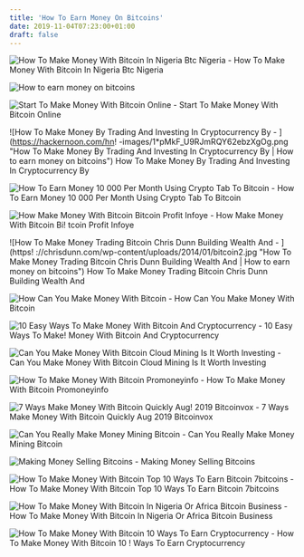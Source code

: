 ```yaml
---
title: 'How To Earn Money On Bitcoins'
date: 2019-11-04T07:23:00+01:00
draft: false
---
```


![How To Make Money With Bitcoin In Nigeria Btc Nigeria - ](https://btc.ng/wp-content/uploads/2016/08/How-to-make-money-with-Bitcoin-in-Nigeria.jpg "How To Make Money With Bitcoin In Nigeria Btc Nigeria | How to earn money on bitcoins") How To Make Money With Bitcoin In Nigeria Btc Nigeria

![How to earn money on bitcoins](https://i2.wp.com/www.businesslist247.com/wp-content/uploads/2018/06/HOW-TO-MAKE-MONEY-WITH-BITCOIN.jpg?fit=1280%2C720&ssl=1 "How to earn money on bitcoins") 

![Start To Make Money With Bitcoin Online - ](https://www.coinatmfinder.com/blog/wp-content/uploads/2017/08/24.jpg "Start To Make Money With Bitcoin Online | How to earn money on bitcoins") Start To Make Money With Bitcoin Online

![How To Make Money By Trading And Investing In Cryptocurrency By - ](https://hackernoon.com/hn!   -images/1*pMkF_U9RJmRQY62ebzXgOg.png "How To Make Money By Trading And Investing In Cryptocurrency By | How to earn money on bitcoins") How To Make Money By Trading And Investing In Cryptocurrency By

![How To Earn Money 10 000 Per Month Using Crypto Tab To Bitcoin - ](https://miro.medium.com/max/1400/1*9LP2Tanr5Wr9lR2IrQNBNg.png "How To Earn Money 10 000 Per Month Using Crypto Tab To Bitcoin | How to earn money on bitcoins") How To Earn Money 10 000 Per Month Using Crypto Tab To Bitcoin

![How Make Money With Bitcoin Bitcoin Profit Infoye - ](https://infoye.com/wp-content/uploads/2019/02/bitcoin-3228194_640.jpg "How Make Money With Bitcoin Bitcoin Profit Infoye | How to earn money on bitcoins") How Make Money With Bitcoin Bi! tcoin Profit Infoye

![How To Make Money Trading Bitcoin Chris Dunn Building Wealth And - ](https!   ://chrisdunn.com/wp-content/uploads/2014/01/bitcoin2.jpg "How To Make Money Trading Bitcoin Chris Dunn Building Wealth And | How to earn money on bitcoins") How To Make Money Trading Bitcoin Chris Dunn Building Wealth And

![How Can You Make Money With Bitcoin - ](https://i2.wp.com/pc-tablet.com/wp-content/uploads/2018/12/bitcoin.jpg?resize=696%2C382&ssl=1 "How Can You Make Money With Bitcoin | How to earn money on bitcoins") How Can You Make Money With Bitcoin

![10 Easy Ways To Make Money With Bitcoin And Cryptocurrency - ](https://thinkmaverick.com/wp-content/uploads/2019/06/tm-easy-way-make-money-btc.png "10 Easy Ways To Make Money With Bitcoin And Cryptocurrency | How to earn money on bitcoins") 10 Easy Ways To Make! Money With Bitcoin And Cryptocurrency

![Can You Make Money With Bitcoin Cloud Mining Is It Worth Investing - ](https://managingyourfinance.com/wp-content/uploads/2016/12/What-Is-Genesis-Mining-Read-This-Review-Before-You-Invest-1.jpg "Can You Make Money With Bitcoin Cloud Mining Is It Worth Investing | How to earn money on bitcoins") Can You Make Money With Bitcoin Cloud Mining Is It Worth Investing

![How To Make Money With Bitcoin Promoneyinfo - ](http://promoneyinfo.com/wp-content/uploads/2016/03/how-to-make-money-with-bitcoin.jpg "How To Make Money With Bitcoin Promoneyinfo | How to earn money on bitcoins") How To Make Money With Bitcoin Promoneyinfo

![7 Ways Make Money With Bitcoin Quickly Aug!    2019 Bitcoinvox - ](https://bitcoinvox.com/wp-content/uploads/2018/07/bitcoin-sites.jpg "7 Ways Make Money With Bitcoin Quickly Aug !   2019 Bitcoinvox | How to earn money on bitcoins") 7 Ways Make Money With Bitcoin Quickly Aug 2019 Bitcoinvox

![Can You Really Make Money Mining Bitcoin - ](https://mk0onemorecupofd9ppb.kinstacdn.com/wp-content/uploads/2015/11/make-money-mining-bitcoin-e1446748127792.jpg "Can You Really Make Money Mining Bitcoin | How to earn money on bitcoins") Can You Really Make Money Mining Bitcoin

![Making Money Selling Bitcoins - ](https://boutthatbitcoin.com/wp-content/uploads/2016/09/xcoins-lending-672x372.png "Making Money Selling Bitcoins | How to earn money on bitcoins") Making Money Selling Bitcoins

![How To Make Money With Bitcoin Top 10 Ways To Earn Bitcoin 7bitcoins - ](https://7bitcoins.com/wp-content/uploads/2018/09/how-to-make-money-with-bitcoin.jpg "How T!   o Make Money With Bitcoin Top 10 Ways To Earn Bitcoin 7bitcoins | How to earn money on bitcoins") How To Make Money With Bitcoin Top 10 Ways To Earn Bitcoin 7bitcoins

![How To Make Money With Bitcoin In Nigeria Or Africa Bitcoin Business - ](https://i0.wp.com/startuptipsdaily.com/wp-content/uploads/2018/03/make-money-with-bitcoin-business-in-nigeria-africa.jpeg?resize=550%2C413 "How To Make Money With Bitcoin In Nigeria Or Africa Bitcoin Business | How to earn money on bitcoins") How To Make Money With Bitcoin In Nigeria Or Africa Bitcoin Business

![How To Make Money With Bitcoin 10 Ways To Earn Cryptocurrency - ](https://blockonomi-9fcd.kxcdn.com/wp-content/uploads/2018/01/make-money-bitcoin.jpg "How To Make Money With Bitcoin 10 Ways To Earn Cryptocurrency | How to earn money on bitcoins") How To Make Money With Bitcoin 10 ! Ways To Earn Cryptocurrency